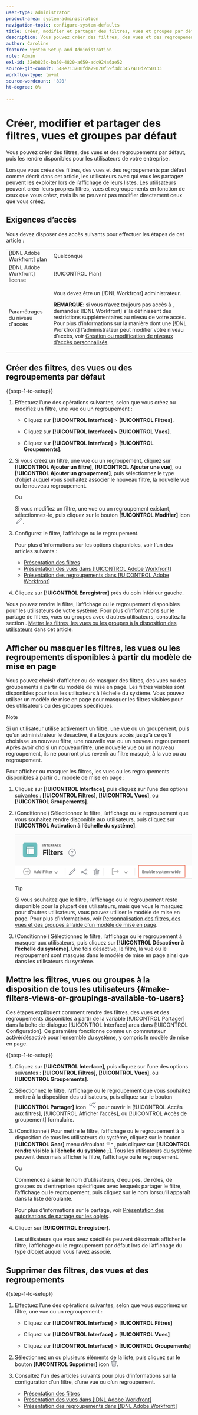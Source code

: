 ```yaml
---
user-type: administrator
product-area: system-administration
navigation-topic: configure-system-defaults
title: Créer, modifier et partager des filtres, vues et groupes par défaut
description: Vous pouvez créer des filtres, des vues et des regroupements par défaut, puis les rendre disponibles pour les utilisateurs de votre entreprise.
author: Caroline
feature: System Setup and Administration
role: Admin
exl-id: 32eb825c-ba50-4820-a659-adc924a6ae52
source-git-commit: 548e713700fda79070f59f3dc3457410d2c50133
workflow-type: tm+mt
source-wordcount: '820'
ht-degree: 0%

---
```


# Créer, modifier et partager des filtres, vues et groupes par défaut

<!--
<p data-mc-conditions="QuicksilverOrClassic.Draft mode">***DON'T DELETE, DRAFT OR HIDE THIS ARTICLE. IT IS LINKED TO THE PRODUCT, THROUGH THE CONTEXT SENSITIVE HELP LINKS. **</p>
-->

Vous pouvez créer des filtres, des vues et des regroupements par défaut, puis les rendre disponibles pour les utilisateurs de votre entreprise.

Lorsque vous créez des filtres, des vues et des regroupements par défaut comme décrit dans cet article, les utilisateurs avec qui vous les partagez peuvent les exploiter lors de l’affichage de leurs listes. Les utilisateurs peuvent créer leurs propres filtres, vues et regroupements en fonction de ceux que vous créez, mais ils ne peuvent pas modifier directement ceux que vous créez.

## Exigences d’accès

Vous devez disposer des accès suivants pour effectuer les étapes de cet article :

<table style="table-layout:auto"> 
 <col> 
 <col> 
 <tbody> 
  <tr> 
   <td role="rowheader">[!DNL Adobe Workfront] plan</td> 
   <td>Quelconque</td> 
  </tr> 
  <tr> 
   <td role="rowheader">[!DNL Adobe Workfront] license</td> 
   <td>[!UICONTROL Plan]</td> 
  </tr> 
  <tr> 
   <td role="rowheader">Paramétrages du niveau d'accès</td> 
   <td> <p>Vous devez être un [!DNL Workfront] administrateur.</p> <p><b>REMARQUE</b>: si vous n’avez toujours pas accès à , demandez [!DNL Workfront] s’ils définissent des restrictions supplémentaires au niveau de votre accès. Pour plus d’informations sur la manière dont une [!DNL Workfront] l’administrateur peut modifier votre niveau d’accès, voir <a href="../../../administration-and-setup/add-users/configure-and-grant-access/create-modify-access-levels.md" class="MCXref xref">Création ou modification de niveaux d’accès personnalisés</a>.</p> </td> 
  </tr> 
 </tbody> 
</table>

## Créer des filtres, des vues ou des regroupements par défaut

{{step-1-to-setup}}

1. Effectuez l’une des opérations suivantes, selon que vous créez ou modifiez un filtre, une vue ou un regroupement :

   * Cliquez sur **[!UICONTROL Interface]** > **[!UICONTROL Filtres]**.

   * Cliquez sur **[!UICONTROL Interface] >** **[!UICONTROL Vues]**.

   * Cliquez sur **[!UICONTROL Interface]** > **[!UICONTROL Groupements]**.

1. Si vous créez un filtre, une vue ou un regroupement, cliquez sur **[!UICONTROL Ajouter un filtre]**, **[!UICONTROL Ajouter une vue]**, ou **[!UICONTROL Ajouter un groupement]**, puis sélectionnez le type d’objet auquel vous souhaitez associer le nouveau filtre, la nouvelle vue ou le nouveau regroupement.

   Ou

   Si vous modifiez un filtre, une vue ou un regroupement existant, sélectionnez-le, puis cliquez sur le bouton **[!UICONTROL Modifier]** icon ![Icône Modifier](assets/edit-icon.png).

1. Configurez le filtre, l’affichage ou le regroupement.

   Pour plus d’informations sur les options disponibles, voir l’un des articles suivants :

   * [Présentation des filtres](../../../reports-and-dashboards/reports/reporting-elements/filters-overview.md)
   * [Présentation des vues dans [!UICONTROL Adobe Workfront]](../../../reports-and-dashboards/reports/reporting-elements/views-overview.md)
   * [Présentation des regroupements dans [!UICONTROL Adobe Workfront]](../../../reports-and-dashboards/reports/reporting-elements/groupings-overview.md)

1. Cliquez sur **[!UICONTROL Enregistrer]** près du coin inférieur gauche.

Vous pouvez rendre le filtre, l’affichage ou le regroupement disponibles pour les utilisateurs de votre système. Pour plus d’informations sur le partage de filtres, vues ou groupes avec d’autres utilisateurs, consultez la section . [Mettre les filtres, les vues ou les groupes à la disposition des utilisateurs](#make-filters-views-or-groupings-available-to-users) dans cet article.


## Afficher ou masquer les filtres, les vues ou les regroupements disponibles à partir du modèle de mise en page

Vous pouvez choisir d’afficher ou de masquer des filtres, des vues ou des groupements à partir du modèle de mise en page. Les filtres visibles sont disponibles pour tous les utilisateurs à l’échelle du système. Vous pouvez utiliser un modèle de mise en page pour masquer les filtres visibles pour des utilisateurs ou des groupes spécifiques.

>[!NOTE]
>
>Si un utilisateur utilise activement un filtre, une vue ou un groupement, puis qu’un administrateur le désactive, il a toujours accès jusqu’à ce qu’il choisisse un nouveau filtre, une nouvelle vue ou un nouveau regroupement. Après avoir choisi un nouveau filtre, une nouvelle vue ou un nouveau regroupement, ils ne pourront plus revenir au filtre masqué, à la vue ou au regroupement.

Pour afficher ou masquer les filtres, les vues ou les regroupements disponibles à partir du modèle de mise en page :

1. Cliquez sur **[!UICONTROL Interface]**, puis cliquez sur l’une des options suivantes : **[!UICONTROL Filtres]**, **[!UICONTROL Vues]**, ou **[!UICONTROL Groupements]**.

1. (Conditionnel) Sélectionnez le filtre, l’affichage ou le regroupement que vous souhaitez rendre disponible aux utilisateurs, puis cliquez sur **[!UICONTROL Activation à l’échelle du système]**.

   ![](assets/enable-system-wide-fvg.png)

   >[!TIP]
   >
   >Si vous souhaitez que le filtre, l’affichage ou le regroupement reste disponible pour la plupart des utilisateurs, mais que vous le masquez pour d’autres utilisateurs, vous pouvez utiliser le modèle de mise en page. Pour plus d’informations, voir [Personnalisation des filtres, des vues et des groupes à l’aide d’un modèle de mise en page](/help/quicksilver/administration-and-setup/customize-workfront/use-layout-templates/customize-fvg-list-controls-layout-template.md).

1. (Conditionnel) Sélectionnez le filtre, l’affichage ou le regroupement à masquer aux utilisateurs, puis cliquez sur **[!UICONTROL Désactiver à l’échelle du système]**. Une fois désactivé, le filtre, la vue ou le regroupement sont masqués dans le modèle de mise en page ainsi que dans les utilisateurs du système.


## Mettre les filtres, vues ou groupes à la disposition de tous les utilisateurs {#make-filters-views-or-groupings-available-to-users}

Ces étapes expliquent comment rendre des filtres, des vues et des regroupements disponibles à partir de la variable [!UICONTROL Partager] dans la boîte de dialogue [!UICONTROL Interface] area dans [!UICONTROL Configuration]. Ce paramètre fonctionne comme un commutateur activé/désactivé pour l’ensemble du système, y compris le modèle de mise en page.

{{step-1-to-setup}}

1. Cliquez sur **[!UICONTROL Interface]**, puis cliquez sur l’une des options suivantes : **[!UICONTROL Filtres]**, **[!UICONTROL Vues]**, ou **[!UICONTROL Groupements]**.

1. Sélectionnez le filtre, l’affichage ou le regroupement que vous souhaitez mettre à la disposition des utilisateurs, puis cliquez sur le bouton **[!UICONTROL Partager]** icon ![Icône Partager](assets/share-icon.png) pour ouvrir le [!UICONTROL Accès aux filtres], [!UICONTROL Afficher l’accès], ou [!UICONTROL Accès de groupement] formulaire.
1. (Conditionnel) Pour mettre le filtre, l’affichage ou le regroupement à la disposition de tous les utilisateurs du système, cliquez sur le bouton **[!UICONTROL Gear]** menu déroulant ![](assets/gear-menu-for-sharing-items.png), puis cliquez sur **[!UICONTROL rendre visible à l’échelle du système ;]**. Tous les utilisateurs du système peuvent désormais afficher le filtre, l’affichage ou le regroupement.

   Ou

   Commencez à saisir le nom d’utilisateurs, d’équipes, de rôles, de groupes ou d’entreprises spécifiques avec lesquels partager le filtre, l’affichage ou le regroupement, puis cliquez sur le nom lorsqu’il apparaît dans la liste déroulante.

   Pour plus d’informations sur le partage, voir [Présentation des autorisations de partage sur les objets](../../../workfront-basics/grant-and-request-access-to-objects/sharing-permissions-on-objects-overview.md).

1. Cliquer sur **[!UICONTROL Enregistrer]**.

   Les utilisateurs que vous avez spécifiés peuvent désormais afficher le filtre, l’affichage ou le regroupement par défaut lors de l’affichage du type d’objet auquel vous l’avez associé.

## Supprimer des filtres, des vues et des regroupements

{{step-1-to-setup}}

1. Effectuez l’une des opérations suivantes, selon que vous supprimez un filtre, une vue ou un regroupement :

   * Cliquez sur **[!UICONTROL Interface]** > **[!UICONTROL Filtres]**

   * Cliquez sur **[!UICONTROL Interface]** > **[!UICONTROL Vues]**

   * Cliquez sur **[!UICONTROL Interface]** > **[!UICONTROL Groupements]**

1. Sélectionnez un ou plusieurs éléments de la liste, puis cliquez sur le bouton **[!UICONTROL Supprimer]** icon ![Icône Supprimer](assets/delete.png).
1. Consultez l’un des articles suivants pour plus d’informations sur la configuration d’un filtre, d’une vue ou d’un regroupement.

   * [Présentation des filtres](../../../reports-and-dashboards/reports/reporting-elements/filters-overview.md)
   * [Présentation des vues dans [!DNL Adobe Workfront]](../../../reports-and-dashboards/reports/reporting-elements/views-overview.md)
   * [Présentation des regroupements dans [!DNL Adobe Workfront]](../../../reports-and-dashboards/reports/reporting-elements/groupings-overview.md)
